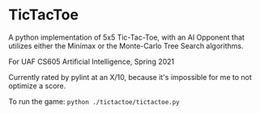 # TicTacToe
A python implementation of 5x5 Tic-Tac-Toe, with an AI Opponent that
utilizes either the Minimax or the Monte-Carlo Tree Search algorithms.

For UAF CS605 Artificial Intelligence, Spring 2021

Currently rated by pylint at an X/10, because it's impossible for me to not
optimize a score.

To run the game: `python ./tictactoe/tictactoe.py`
